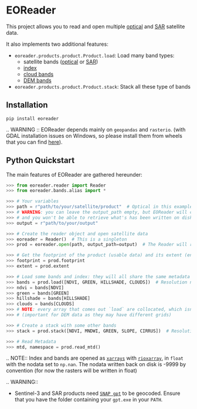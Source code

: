 # EOReader

This project allows you to read and open multiple
[optical](#implemented-optical-satellites) and [SAR](#implemented-sar-satellites) satellite data.

It also implements two additional features:

- `eoreader.products.product.Product.load`: Load many band types:
    - satellite bands ([optical](#band-mapping) or [SAR](#sar-bands))
    - [index](#available-index)
    - [cloud bands](#cloud-bands)
    - [DEM bands](#dem-bands)
- `eoreader.products.product.Product.stack`: Stack all these type of bands

## Installation
`pip install eoreader`

.. WARNING ::
  EOReader depends mainly on `geopandas` and `rasterio`.
  (with GDAL installation issues on Windows, so please install them from wheels that you can
  find [here](https://www.lfd.uci.edu/~gohlke/pythonlibs/#rasterio)).

## Python Quickstart

The main features of EOReader are gathered hereunder:

```python
>>> from eoreader.reader import Reader
>>> from eoreader.bands.alias import *

>>> # Your variables
>>> path = r"path/to/your/satellite/product"  # Optical in this example
>>> # WARNING: you can leave the output_path empty, but EOReader will create a temporary output directory
>>> # and you won't be able to retrieve what's has been written on disk
>>> output = r"path/to/your/output"

>>> # Create the reader object and open satellite data
>>> eoreader = Reader()  # This is a singleton
>>> prod = eoreader.open(path, output_path=output)  # The Reader will recognize the satellite type from its name

>>> # Get the footprint of the product (usable data) and its extent (envelope of the tile)
>>> footprint = prod.footprint
>>> extent = prod.extent

>>> # Load some bands and index: they will all share the same metadata
>>> bands = prod.load([NDVI, GREEN, HILLSHADE, CLOUDS])  # Resolution not specified: use product resolution
>>> ndvi = bands[NDVI]
>>> green = bands[GREEN]
>>> hillshade = bands[HILLSHADE]
>>> clouds = bands[CLOUDS]
>>> # NOTE: every array that comes out `load` are collocated, which isn't the case if you load arrays separately
>>> # (important for DEM data as they may have different grids)

>>> # Create a stack with some other bands
>>> stack = prod.stack([NDVI, MNDWI, GREEN, SLOPE, CIRRUS])  # Resolution not specified: use product resolution

>>> # Read Metadata
>>> mtd, namespace = prod.read_mtd()
```

.. NOTE::
  Index and bands are opened as [`xarrays`](http://xarray.pydata.org/en/stable/)
with [`rioxarray`](https://corteva.github.io/rioxarray/stable/), in `float` with the nodata set to `np.nan`.
  The nodata written back on disk is -9999 by convention (for now the rasters will be written in float)

.. WARNING::
  - Sentinel-3 and SAR products need [`SNAP gpt`](https://senbox.atlassian.net/wiki/spaces/SNAP/pages/70503590/Creating+a+GPF+Graph) to be geocoded.
  Ensure that you have the folder containing your `gpt.exe` in your `PATH`.
